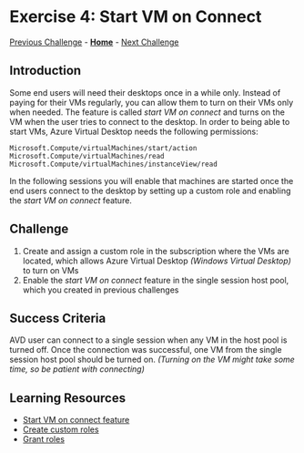 # Exercise 4: Start VM on Connect
[Previous Challenge](./03-Implement-FSLogix-Profile-Solution.md) - **[Home](../readme.md)** - [Next Challenge](./05-scaling-plan.md)

## Introduction

Some end users will need their desktops once in a while only. Instead of paying for their VMs regularly, you can allow them to turn on their VMs only when needed. The feature is called *start VM on connect* and turns on the VM when the user tries to connect to the desktop. In order to being able to start VMs, Azure Virtual Desktop needs the following permissions: 
```
Microsoft.Compute/virtualMachines/start/action
Microsoft.Compute/virtualMachines/read
Microsoft.Compute/virtualMachines/instanceView/read
```

In the following sessions you will enable that machines are started once the end users connect to the desktop by setting up a custom role and enabling the *start VM on connect* feature. 

## Challenge 

1.	Create and assign a custom role in the subscription where the VMs are located, which allows Azure Virtual Desktop *(Windows Virtual Desktop)* to turn on VMs
2.	Enable the *start VM on connect* feature in the single session host pool, which you created in previous challenges

## Success Criteria
AVD user can connect to a single session when any VM in the host pool is turned off. Once the connection was successful, one VM from the single session host pool should be turned on. *(Turning on the VM might take some time, so be patient with connecting)*
 
## Learning Resources 
- [Start VM on connect feature](https://docs.microsoft.com/en-us/azure/virtual-desktop/start-virtual-machine-connect)
- [Create custom roles](https://docs.microsoft.com/en-us/azure/role-based-access-control/custom-roles)
- [Grant roles](https://docs.microsoft.com/en-us/azure/role-based-access-control/quickstart-assign-role-user-portal)
